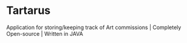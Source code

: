 # Tartarus
Application for storing/keeping track of Art commissions | Completely Open-source | Written in JAVA


